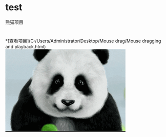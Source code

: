 # test
熊猫项目
#
*[查看项目](C:/Users/Administrator/Desktop/Mouse drag/Mouse dragging and playback.html)
![image](https://github.com/lk1583880553/test/blob/master/panda1.gif)

